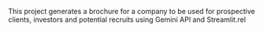 This project generates a brochure for a company to be used for prospective clients, investors and potential recruits using Gemini API and Streamlit.rel